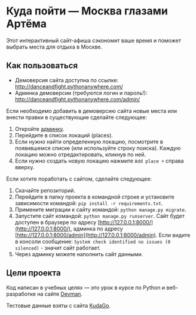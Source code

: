 # Куда пойти — Москва глазами Артёма

Этот интерактивный сайт-афиша сэкономит ваше время и поможет выбрать места для отдыха в Москве.


## Как пользоваться

* Демоверсия сайта доступна по ссылке: http://danceandfight.pythonanywhere.com/
* Админка демоверсии (требуются логин и пароль!): http://danceandfight.pythonanywhere.com/admin/

Если необходимо добавить в демоверсию сайта новые места или внести правки в существующие сделайте следующее:
1. Откройте [админку](http://danceandfight.pythonanywhere.com/admin/).
2. Перейдите в список локаций (places).
3. Если нужно найти определенную локацию, посмотрите в появившемся списке (или используйте строку поиска). Каждую локацию можно отредактировать, кликнув по ней.
4. Если нужно создать новую локацию нажмите `Add place +` справа вверху.

Если хотите поработать с сайтом, сделайте следующее:

1. Скачайте репозиторий.
2. Перейдите в папку проекта в командной строке и установите зависимости командой: `pip install -r requirements.txt`.
3. Примените миграции к сайту командой: `python manage.py migrate`.
4. Запустите сайт командой: `python manage.py runserver`. Сайт будет доступен в браузере по адресу [http://127.0.0.1:8000/](http://127.0.0.1:8000/), админка по адресу [http://127.0.0.1:8000/admin](http://127.0.0.1:8000/admin).
Если видите в консоли сообщение: `System check identified no issues (0 silenced)` - значит сайт работает.
5. Через админку можете наполнить сайт данными.

## Цели проекта

Код написан в учебных целях — это урок в курсе по Python и веб-разработке на сайте [Devman](https://dvmn.org).

Тестовые данные взяты с сайта [KudaGo](https://kudago.com).
